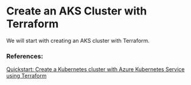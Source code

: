 # Create an AKS Cluster with Terraform

We will start with creating an AKS cluster with Terraform.


### References:
[Quickstart: Create a Kubernetes cluster with Azure Kubernetes Service using Terraform](https://learn.microsoft.com/en-us/azure/developer/terraform/create-k8s-cluster-with-tf-and-aks)
